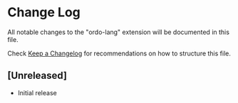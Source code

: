# Change Log

All notable changes to the "ordo-lang" extension will be documented in this file.

Check [Keep a Changelog](http://keepachangelog.com/) for recommendations on how to structure this file.

## [Unreleased]

- Initial release